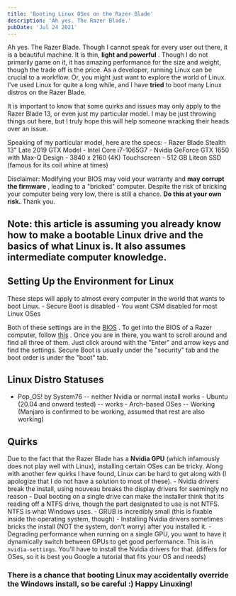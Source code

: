 ```yaml
---
title: 'Booting Linux OSes on the Razer Blade'
description: 'Ah yes. The Razer Blade.'
pubDate: 'Jul 24 2021'
---
```


Ah yes. The Razer Blade. Though I cannot speak for every user out there, it is a beautiful machine. It is thin, **light and powerful** . Though I do not primarily game on it, it has amazing performance for the size and weight, though the trade off is the price. As a developer, running Linux can be crucial to a workflow. Or, you might just want to explore the world of Linux. I've used Linux for quite a long while, and I have **tried** to boot many Linux distros on the Razer Blade.

It is important to know that some quirks and issues may only apply to the Razer Blade 13, or even just my particular model. I may be just throwing things out here, but I truly hope this will help someone wracking their heads over an issue.

Speaking of my particular model, here are the specs: - Razer Blade Stealth 13" Late 2019 GTX Model - Intel Core i7-1065G7 - Nvidia GeForce GTX 1650 with Max-Q Design - 3840 x 2160 (4K) Touchscreen - 512 GB Liteon SSD (famous for its coil whine at times)

Disclaimer: Modifying your BIOS may void your warranty and **may corrupt the firmware** , leading to a "bricked" computer. Despite the risk of bricking your computer being very low, there is still a chance. **Do this at your own risk.** Thank you.

## Note: this article is assuming you already know how to make a bootable Linux drive and the basics of what Linux is. It also assumes intermediate computer knowledge.

## Setting Up the Environment for Linux

These steps will apply to almost every computer in the world that wants to boot Linux. - Secure Boot is disabled - You want CSM disabled for most Linux OSes

Both of these settings are in the [BIOS](https://en.wikipedia.org/wiki/BIOS) . To get into the BIOS of a Razer computer, follow [this](https://mysupport.razer.com/app/answers/detail/a_id/1541/~/how-to-access-the-bios-settings-on-the-razer-blade) . Once you are in there, you want to scroll around and find all three of them. Just click around with the "Enter" and arrow keys and find the settings. Secure Boot is usually under the "security" tab and the boot order is under the "boot" tab.

## Linux Distro Statuses

- Pop_OS! by System76 -- neither Nvidia or normal install works - Ubuntu (20.04 and onward tested) -- works - Arch-based OSes -- Working (Manjaro is confirmed to be working, assumed that rest are also working)

## Quirks

Due to the fact that the Razer Blade has a **Nvidia GPU** (which infamously does not play well with Linux), installing certain OSes can be tricky. Along with another few quirks I have found, Linux can be hard to get along with (I apologize that I do not have a solution to most of these). - Nvidia drivers break the install, using nouveau breaks the display drivers for seemingly no reason - Dual booting on a single drive can make the installer think that its reading off a NTFS drive, though the part designated to use is not NTFS. NTFS is what Windows uses. - GRUB is incredibly small (this is fixable inside the operating system, though) - Installing Nvidia drivers sometimes bricks the install (NOT the system, don't worry) after you installed it. - Degrading performance when running on a single GPU, you want to have it dynamically switch between GPUs to get good performance. This is in `nvidia-settings`. You'll have to install the Nvidia drivers for that. (differs for OSes, so it is best you Google a tutorial that fits your OS and needs)

### There is a chance that booting Linux may accidentally override the Windows install, so be careful :) Happy Linuxing!